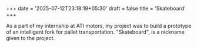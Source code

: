 +++
date = '2025-07-12T23:18:19+05:30'
draft = false
title = 'Skateboard'
+++

As a part of my internship at ATI motors, my project was to build a prototype of an intelligent fork for pallet transportation. "Skateboard", is a nickname given to the project. 

